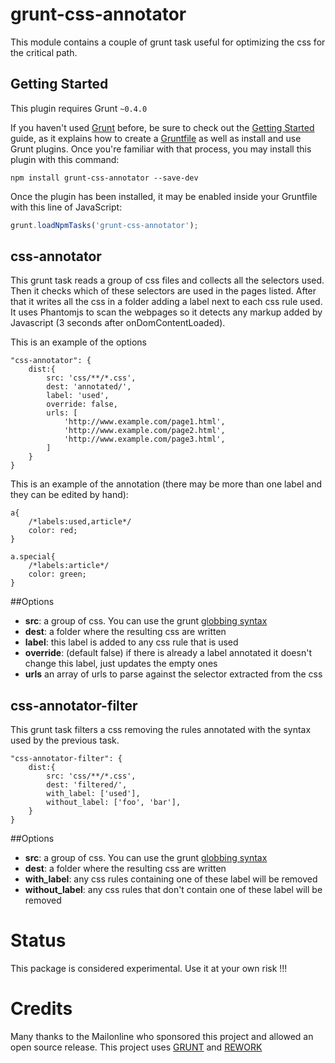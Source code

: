grunt-css-annotator
===================

This module contains a couple of grunt task useful for optimizing the css for the critical path.


## Getting Started
This plugin requires Grunt `~0.4.0`

If you haven't used [Grunt](http://gruntjs.com/) before, be sure to check out the [Getting Started](http://gruntjs.com/getting-started) guide, as it explains how to create a [Gruntfile](http://gruntjs.com/sample-gruntfile) as well as install and use Grunt plugins. Once you're familiar with that process, you may install this plugin with this command:

```shell
npm install grunt-css-annotator --save-dev
```

Once the plugin has been installed, it may be enabled inside your Gruntfile with this line of JavaScript:

```js
grunt.loadNpmTasks('grunt-css-annotator');
```

css-annotator
-------------
This grunt task reads a group of css files and collects all the selectors used. Then it checks which of these selectors are used in the pages listed. After that it writes all the css in a folder adding a label next to each css rule used.
It uses Phantomjs to scan the webpages so it detects any markup added by Javascript (3 seconds after onDomContentLoaded).

This is an example of the options

    "css-annotator": {
        dist:{
            src: 'css/**/*.css',
            dest: 'annotated/',
            label: 'used',
            override: false,
            urls: [
                'http://www.example.com/page1.html',
                'http://www.example.com/page2.html',
                'http://www.example.com/page3.html',
            ]
        }
    }

This is an example of the annotation (there may be more than one label and they can be edited by hand):

    a{
        /*labels:used,article*/
        color: red;
    }

    a.special{
        /*labels:article*/
        color: green;
    }

##Options

* __src__: a group of css. You can use the grunt [globbing syntax](http://gruntjs.com/configuring-tasks#globbing-patterns)
* __dest__: a folder where the resulting css are written
* __label__: this label is added to any css rule that is used 
* __override__: (default false) if there is already a label annotated it doesn't change this label, just updates the empty ones
* __urls__ an array of urls to parse against the selector extracted from the css


css-annotator-filter
--------------------
This grunt task filters a css removing the rules annotated with the syntax used by the previous task.

    "css-annotator-filter": {
        dist:{
            src: 'css/**/*.css',
            dest: 'filtered/',
            with_label: ['used'],
            without_label: ['foo', 'bar'],
        }
    }

##Options

* __src__: a group of css. You can use the grunt [globbing syntax](http://gruntjs.com/configuring-tasks#globbing-patterns)
* __dest__: a folder where the resulting css are written
* __with_label__: any css rules containing one of these label will be removed
* __without_label__: any css rules that don't contain one of these label will be removed

Status
======
This package is considered experimental. Use it at your own risk !!!

Credits
=======
Many thanks to the Mailonline who sponsored this project and allowed an open source release.
This project uses [GRUNT](http://gruntjs.com/) and [REWORK](https://github.com/reworkcss/rework)